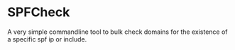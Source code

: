 # SPFCheck

A very simple commandline tool to bulk check domains for the existence of a specific spf ip or include. 


